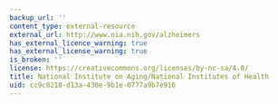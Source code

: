 ```yaml
---
backup_url: ''
content_type: external-resource
external_url: http://www.nia.nih.gov/alzheimers
has_external_licence_warning: true
has_external_license_warning: true
is_broken: ''
license: https://creativecommons.org/licenses/by-nc-sa/4.0/
title: National Institute on Aging/National Institutes of Health
uid: cc9c0218-d13a-430e-9b1e-0777a9b7e916
---
```


